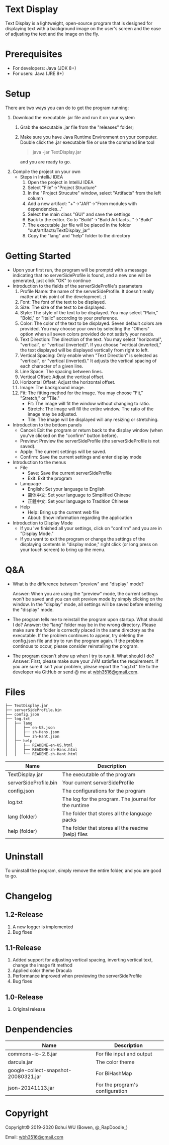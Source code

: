 # Text Display
Text Display is a lightweight, open-source program that is designed for displaying text with a background image on the user's screen and the ease of adjusting the text and the image on the fly.

# Prerequisites

* For developers: Java (JDK 8+)
* For users: Java (JRE 8+)

# Setup

There are two ways you can do to get the program running:
1. Download the executable .jar file and run it on your system
    1. Grab the executable .jar file from the "releases" folder;
    1. Make sure you have Java Runtime Environment on your computer. Double click the .jar executable file or use the command line tool 
        > java -jar TextDisplay.jar
    
        and you are ready to go.
1. Compile the project on your own
    * Steps in IntelliJ IDEA
        1. Open the project in IntelliJ IDEA
        1. Select "File"->"Project Structure"
        1. In the "Project Strucutre" window, select "Artifacts" from the left column
        1. Add a new artifact: "+"->"JAR"->"From modules with dependencies..."
        1. Select the main class "GUI" and save the settings
        1. Back to the editor. Go to "Build"->"Build Artifacts..."->"Build"
        1. The executable .jar file will be placed in the folder "out/artifacts/TextDisplay_jar"
        1. Copy the "lang" and "help" folder to the directory

# Getting Started

* Upon your first run, the program will be promptd with a message indicating that no serverSideProfile is found, and a new one will be generated, just click "OK" to continue
* Introduction to the fields of the serverSideProfile's parameters
    1. Profile Name: the name of the serverSideProfile. It doesn't really matter at this point of the development. ;)
    1. Font: The font of the text to be displayed.
    1. Size: The size of the text to be displayed.
    1. Style: The style of the text to be displayed. You may select "Plain," "Bold," or "Italic" according to your preference.
    1. Color: The color of the text to be displayed. Seven default colors are provided. You may choose your own by selecting the "Others" option when all seven colors provided do not satisfy your needs.
    1. Text Direction: The direction of the text. You may select "horizontal", "vertical", or "vertical (inverted)". If you choose "vertical (inverted)," the text displayed will be displayed vertically from right to left.
    1. Vertical Spacing: Only enable when "Text Direction" is selected as "vertical", or "vertical (inverted)." It adjusts the vertical spacing of each character of a given line.
    1. Line Space: The spacing between lines.
    1. Vertical Offset: Adjust the vertical offset.
    1. Horizontal Offset: Adjust the horizontal offset.
    1. Image: The background image.
    1. Fit: The fitting method for the image. You may choose "Fit," "Stretch," or "Tile."
        * Fit: The image will fit the window without changing to ratio.
        * Stretch: The image will fill the entire window. The ratio of the image may be adjusted.
        * Tile: The image will be displayed will any resizing or stretching.
* Introduction to the bottom panels
    * Cancel: Exit the program or return back to the display window (when you've clicked on the "confirm" button before).
    * Preview: Preview the serverSideProfile (the serverSideProfile is not saved).
    * Apply: The current settings will be saved.
    * Confirm: Save the current settings and enter display mode
* Introduction to the menus
    * File
        * Save: Save the current serverSideProfile
        * Exit: Exit the program
    * Language
        * English: Set your language to English
        * 简体中文: Set your language to Simplified Chinese
        * 正體中文: Set your language to Tradition Chinese
    * Help
        * Help: Bring up the current web file
        * About: Show information regarding the application
* Introduction to Display Mode
    * If you 've finished all your settings, click on "confirm" and you are in "Display Mode."
    * If you want to exit the program or change the settings of the displaying contents in "display mdoe," right click (or long press on your touch screen) to bring up the menu.

# Q&A
* What is the difference between "preview" and "display" mode?

    Answer: When you are using the "preview" mode, the current settings won't be saved and you can exit preview mode by simply clicking on the window. In the "display" mode, all settings will be saved before entering the "display" mode.
* The program tells me to reinstall the program upon startup. What should I do?
    Answer: the "lang" folder may be in the wrong directory. Please make sure the folder is correctly placed in the same directory as the executable. If the problem continues to appear, try deleting the config.json file and try to run the program again. If the problem continous to occur, please consider reinstalling the program.
* The program doesn't show up when I try to run it. What should I do?
    Answer: First, please make sure your JVM satisfies the requirement. If you are sure it isn't your problem, please report the "log.txt" file to the developer via GitHub or send @ me at wbh3516@gmail.com.

# Files
    ├── TextDisplay.jar
    ├── serverSideProfile.bin
    ├── config.json
    ├── log.txt
    │   ├── lang
    │   │   ├── en-US.json
    │   │   ├── zh-Hans.json
    │   │   └── zh-Hant.json
    │   ├── help
    │   │   ├── READEME-en-US.html
    │   │   ├── READEME-zh-Hans.html
    │   │   └── READEME-zh-Hant.html
|Name|Description|
|-|-|
|TextDisplay.jar|The executable of the program|
|serverSideProfile.bin|Your current serverSideProfile|
|config.json|The configurations for the program|
|log.txt|The log for the program. The journal for the runtime|
|lang (folder)|The folder that stores all the language packs|
|help (folder)|The folder that stores all the readme (help) files|

# Uninstall
To uninstall the program, simply remove the entire folder, and you are good to go.

# Changelog
## 1.2-Release
1. A new logger is implemented
1. Bug fixes

## 1.1-Release
1. Added support for adjusting vertical spacing, inverting vertical text, change the image fit method
1. Applied color theme Dracula
1. Performance improved when previewing the serverSideProfile
1. Bug fixes

## 1.0-Release
1. Original release

# Denpendencies
|Name|Description|
|-|-|
|commons-io-2.6.jar|For file input and output|
|darcula.jar|The color theme|
|google-collect-snapshot-20080321.jar|For BiHashMap|
|json-20141113.jar|For the program's configuration|

# Copyright
Copyright© 2019-2020 Bohui WU (Bowen, @\_RapDoodle\_)

Email: wbh3516@gmail.com
